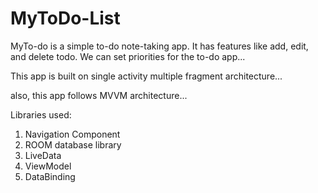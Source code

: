 # MyToDo-List

MyTo-do is a simple to-do note-taking app. It has features like add, edit, and delete todo. We can set priorities for the to-do app...

This app is built on single activity multiple fragment architecture...

also, this app follows MVVM architecture...

Libraries used:

1.  Navigation Component
2.  ROOM database library
3.  LiveData
4.  ViewModel
5.  DataBinding

